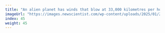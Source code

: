 ```yaml
---
title: "An alien planet has winds that blow at 33,000 kilometres per hour"
imageUrl: "https://images.newscientist.com/wp-content/uploads/2025/01/21131105/SEI_236805022.jpg?width=788"
index: 45
weight: 45
---
```

